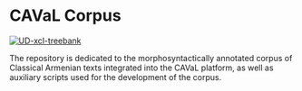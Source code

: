 # CAVaL Corpus

[![UD-xcl-treebank](https://img.shields.io/badge/UD%20v2.16-up-green.svg)](http://universaldependencies.org/treebanks/xcl_caval/index)

The repository is dedicated to the morphosyntactically annotated corpus of Classical Armenian texts integrated into the CAVaL platform, as well as auxiliary scripts used for the development of the corpus. 
